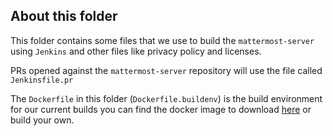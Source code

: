 ## About this folder

This folder contains some files that we use to build the `mattermost-server` using `Jenkins` and other files like privacy policy and licenses.

PRs opened against the `mattermost-server` repository will use the file called `Jenkinsfile.pr`

The `Dockerfile` in this folder (`Dockerfile.buildenv`) is the build environment for our current builds you can find the docker image to download [here](https://hub.docker.com/r/mattermost/mattermost-build-server/tags/) or build your own.

